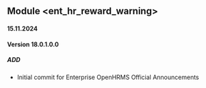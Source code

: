 ## Module <ent_hr_reward_warning>

#### 15.11.2024
#### Version 18.0.1.0.0
##### ADD

- Initial commit for Enterprise OpenHRMS Official Announcements
